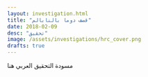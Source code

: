```yaml
---
layout: investigation.html
title: "قصف دوما بالنابالم"
date: 2018-02-09
desc: "تحقيق"
image: /assets/investigations/hrc_cover.png
drafts: true
---
```


مسودة التحقيق العربي هنا



